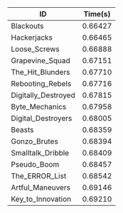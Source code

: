 |ID|Time(s)|
|-|-|
|Blackouts|0.66427|
|Hackerjacks|0.66465|
|Loose_Screws|0.66888|
|Grapevine_Squad|0.67151|
|The_Hit_Blunders|0.67710|
|Rebooting_Rebels|0.67716|
|Digitally_Destroyed|0.67815|
|Byte_Mechanics|0.67958|
|Digital_Destroyers|0.68005|
|Beasts|0.68359|
|Gonzo_Brutes|0.68394|
|Smalltalk_Dribble|0.68409|
|Pseudo_Boom|0.68457|
|The_ERROR_List|0.68542|
|Artful_Maneuvers|0.69146|
|Key_to_Innovation|0.69210|
